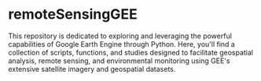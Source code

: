 # remoteSensingGEE
This repository is dedicated to exploring and leveraging the powerful capabilities of Google Earth Engine through Python. Here, you'll find a collection of scripts, functions, and studies designed to facilitate geospatial analysis, remote sensing, and environmental monitoring using GEE's extensive satellite imagery and geospatial datasets.
